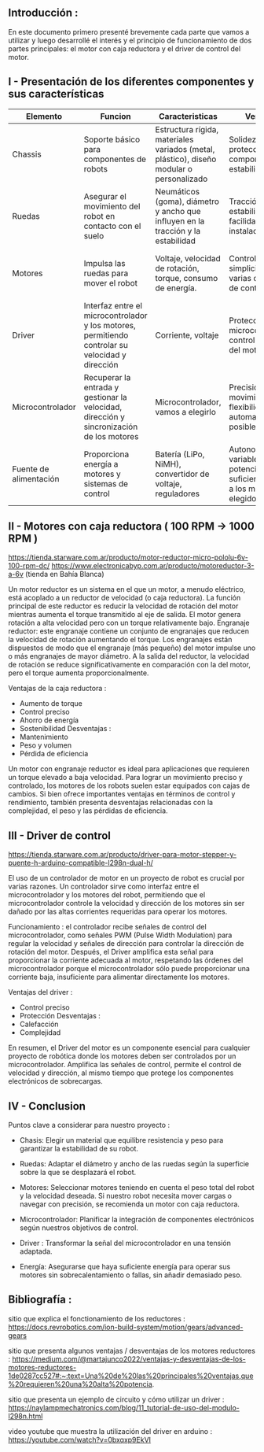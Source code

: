 ## Introducción : 
En este documento primero presenté brevemente cada parte que vamos a utilizar y luego desarrollé el interés y el principio de 
funcionamiento de dos partes principales: el motor con caja reductora y el driver de control del motor.


## I - Presentación de los diferentes componentes y sus características

| Elemento | Funcion | Caracteristicas | Ventajas | Desventajas |
| --- | --- | --- | --- | --- |
| Chassis | Soporte básico para componentes de robots | Estructura rígida, materiales variados (metal, plástico), diseño modular o personalizado | Solidez, protección de componentes, estabilidad | Peso, complejidad del diseño, volumen |
| Ruedas | Asegurar el movimiento del robot en contacto con el suelo | Neumáticos (goma), diámetro y ancho que influyen en la tracción y la estabilidad | Tracción, estabilidad, facilidad de instalación | Peso, resistencia a la rodadura |
| Motores | Impulsa las ruedas para mover el robot | Voltaje, velocidad de rotación, torque, consumo de energía. | Control directo, simplicidad, varias opciones de control | Requiere alimentación, refrigeración y mantenimiento adecuados | 
| Driver | Interfaz entre el microcontrolador y los motores, permitiendo controlar su velocidad y dirección | Corriente, voltaje | Protección del microcontrolador, control eficiente del motor | Disipación de calor, complejidad adicional, límite actual |
| Microcontrolador | Recuperar la entrada y gestionar la velocidad, dirección y sincronización de los motores | Microcontrolador, vamos a elegirlo | Precisión de movimiento, flexibilidad, automatización posible.| Complejidad de programación |
| Fuente de alimentación | Proporciona energía a motores y sistemas de control | Batería (LiPo, NiMH), convertidor de voltaje, reguladores | Autonomía variable, potencia suficiente torque a los motores elegidos | Peso de la batería, gestión de la carga, riesgos relacionados con la energía |


## II - Motores con caja reductora ( 100 RPM → 1000 RPM )

https://tienda.starware.com.ar/producto/motor-reductor-micro-pololu-6v-100-rpm-dc/
https://www.electronicabyp.com.ar/producto/motoreductor-3-a-6v (tienda en Bahía Blanca)

Un motor reductor es un sistema en el que un motor, a menudo eléctrico, está acoplado a un reductor de velocidad (o caja reductora). La función principal de este reductor es reducir la velocidad de rotación del motor mientras aumenta el torque transmitido al eje de salida.
El motor genera rotación a alta velocidad pero con un torque relativamente bajo.
Engranaje reductor: este engranaje contiene un conjunto de engranajes que reducen la velocidad de rotación aumentando el torque. Los engranajes están dispuestos de modo que el engranaje (más pequeño) del motor impulse uno o más engranajes de mayor diámetro.
A la salida del reductor, la velocidad de rotación se reduce significativamente en comparación con la del motor, pero el torque aumenta proporcionalmente.

Ventajas de la caja reductora : 
- Aumento de torque
- Control preciso
- Ahorro de energía
- Sostenibilidad
Desventajas : 
- Mantenimiento
- Peso y volumen
- Pérdida de eficiencia

Un motor con engranaje reductor es ideal para aplicaciones que requieren un torque elevado a baja velocidad. Para lograr un movimiento preciso y controlado, los motores de los robots suelen estar equipados con cajas de cambios. Si bien ofrece importantes ventajas en términos de control y rendimiento, también presenta desventajas relacionadas con la complejidad, el peso y las pérdidas de eficiencia.


## III - Driver de control

https://tienda.starware.com.ar/producto/driver-para-motor-stepper-y-puente-h-arduino-compatible-l298n-dual-h/

El uso de un controlador de motor en un proyecto de robot es crucial por varias razones. Un controlador sirve como interfaz entre el microcontrolador y los motores del robot, permitiendo que el microcontrolador controle la velocidad y dirección de los motores sin ser dañado por las altas corrientes requeridas para operar los motores.

Funcionamiento : el controlador recibe señales de control del microcontrolador, como señales PWM (Pulse Width Modulation) para regular la velocidad y señales de dirección para controlar la dirección de rotación del motor. Después, el Driver amplifica esta señal para proporcionar la corriente adecuada al motor, respetando las órdenes del microcontrolador porque el microcontrolador sólo puede proporcionar una corriente baja, insuficiente para alimentar directamente los motores.

Ventajas del driver :
- Control preciso
- Protección
Desventajas : 
- Calefacción
- Complejidad

En resumen, el Driver del motor es un componente esencial para cualquier proyecto de robótica donde los motores deben ser controlados por un microcontrolador. Amplifica las señales de control, permite el control de velocidad y dirección, al mismo tiempo que protege los componentes electrónicos de sobrecargas.


## IV - Conclusion

Puntos clave a considerar para nuestro proyecto :

- Chasis: Elegir un material que equilibre resistencia y peso para garantizar la estabilidad de su robot.

- Ruedas: Adaptar el diámetro y ancho de las ruedas según la superficie sobre la que se desplazará el robot.

- Motores: Seleccionar motores teniendo en cuenta el peso total del robot y la velocidad deseada. Si nuestro robot necesita mover cargas o navegar con precisión, se recomienda un motor con caja reductora.

- Microcontrolador: Planificar la integración de componentes electrónicos según nuestros objetivos de control.

- Driver : Transformar la señal del microcontrolador en una tensión adaptada.

- Energía: Asegurarse que haya suficiente energía para operar sus motores sin sobrecalentamiento o fallas, sin añadir demasiado peso.


## Bibliografía : 

sitio que explica el fonctionamiento de los reductores : 
https://docs.revrobotics.com/ion-build-system/motion/gears/advanced-gears

sitio que presenta  algunos ventajas / desventajas de los motores reductores : 
https://medium.com/@martajunco2022/ventajas-y-desventajas-de-los-motores-reductores-1de0287cc527#:~:text=Una%20de%20las%20principales%20ventajas,que%20requieren%20una%20alta%20potencia.


sitio que presenta un ejemplo de circuito y cómo utilizar un driver : 
https://naylampmechatronics.com/blog/11_tutorial-de-uso-del-modulo-l298n.html

video youtube que muestra la utilización del driver en arduino : 
https://youtube.com/watch?v=0bxqxp9EkVI


